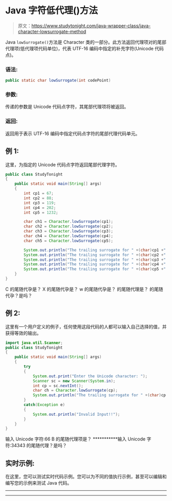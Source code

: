 # Java 字符低代理()方法

> 原文：<https://www.studytonight.com/java-wrapper-class/java-character-lowsurrogate-method>

Java `lowSurrogate()`方法是 Character 类的一部分。此方法返回代理项对的尾部代理项(低代理项代码单位)，代表 UTF-16 编码中指定的补充字符(Unicode 代码点)。

### 语法:

```java
public static char lowSurrogate(int codePoint)
```

### 参数:

传递的参数是 Unicode 代码点字符，其尾部代理项将被返回。

### 返回:

返回用于表示 UTF-16 编码中指定代码点字符的尾部代理代码单元。

## 例 1:

这里，为指定的 Unicode 代码点字符返回尾部代理字符。

```java
public class StudyTonight
{  
	public static void main(String[] args)
	{  
		int cp1 = 67;  
		int cp2 = 88;  
		int cp3 = 119;  
		int cp4 = 202;   
		int cp5 = 1232;  

		char ch1 = Character.lowSurrogate(cp1);  
		char ch2 = Character.lowSurrogate(cp2);  
		char ch3 = Character.lowSurrogate(cp3);  
		char ch4 = Character.lowSurrogate(cp4);  
		char ch5 = Character.lowSurrogate(cp5);  

		System.out.println("The trailing surrogate for " +(char)cp1 +" is "+ch1);  
		System.out.println("The trailing surrogate for " +(char)cp2 +" is "+ch2);  
		System.out.println("The trailing surrogate for " +(char)cp3 +" is "+ch3);  
		System.out.println("The trailing surrogate for " +(char)cp4 +" is "+ch4);  
		System.out.println("The trailing surrogate for " +(char)cp5 +" is "+ch5);  
	}  
} 
```

C 的尾随代孕是？
X 的尾随代孕是？
w 的尾随代孕是？
的尾随代理是？
的尾随代孕？是吗？

## 例 2:

这里有一个用户定义的例子，任何使用这段代码的人都可以输入自己选择的值，并获得等效的输出。

```java
import java.util.Scanner; 
public class StudyTonight
{  
	public static void main(String[] args)
	{  
		try
		{
			System.out.print("Enter the Unicode character: ");  
			Scanner sc = new Scanner(System.in);        
			int cp = sc.nextInt(); 
			char ch = Character.lowSurrogate(cp);
			System.out.println("The trailing surrogate for " +(char)cp +" is "+ch);
		}
		catch(Exception e)
		{
			System.out.println("Invalid Input!!");
		}
	}
}
```

输入 Unicode 字符:66
B 的尾随代理项是？
***********输入 Unicode 字符:34343
的尾随代理？是吗？

## 实时示例:

在这里，您可以测试实时代码示例。您可以为不同的值执行示例，甚至可以编辑和编写您的示例来测试 Java 代码。

* * *

* * *